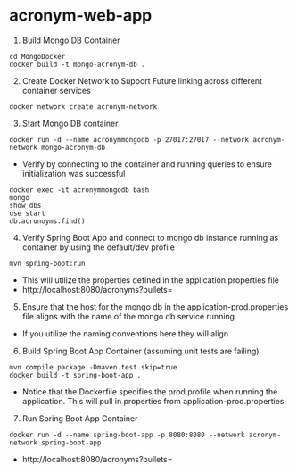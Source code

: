 # acronym-web-app

1. Build Mongo DB Container
```
cd MongoDocker
docker build -t mongo-acronym-db .
```

2. Create Docker Network to Support Future linking across different container services
```
docker network create acronym-network
```

3. Start Mongo DB container
```
docker run -d --name acronymmongodb -p 27017:27017 --network acronym-network mongo-acronym-db
```
- Verify by connecting to the container and running queries to ensure initialization was successful
```
docker exec -it acronymmongodb bash
mongo
show dbs
use start
db.acronoyms.find()
```

4. Verify Spring Boot App and connect to mongo db instance running as container by using the default/dev profile
```
mvn spring-boot:run
```
- This will utilize the properties defined in the application.properties file
- http://localhost:8080/acronyms?bullets=

5. Ensure that the host for the mongo db in the application-prod.properties file aligns with the name of the mongo db service running
- If you utilize the naming conventions here they will align

6. Build Spring Boot App Container (assuming unit tests are failing)
```
mvn compile package -Dmaven.test.skip=true
docker build -t spring-boot-app .
```
- Notice that the Dockerfile specifies the prod profile when running the application. This will pull in properties from application-prod.properties

7. Run Spring Boot App Container
```
docker run -d --name spring-boot-app -p 8080:8080 --network acronym-network spring-boot-app
```
- http://localhost:8080/acronyms?bullets=
